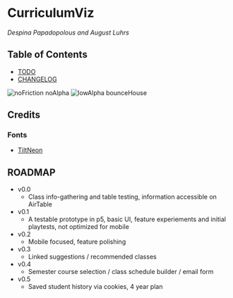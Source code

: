 # CurriculumViz

*Despina Papadopolous and August Luhrs*

## Table of Contents

- [TODO](./TODO.md)
- [CHANGELOG](./CHANGELOG.md)

![noFriction noAlpha](documentation/nodes_noFrictionAlpha.png)
![lowAlpha bounceHouse](documentation/nodes_bounceHouseLowAlpha.png)

## Credits

### Fonts

- [TiltNeon](https://fonts.google.com/specimen/Tilt+Neon)

## ROADMAP

- v0.0
  - Class info-gathering and table testing, information accessible on AirTable
- v0.1
  - A testable prototype in p5, basic UI, feature experiements and initial playtests, not optimized for mobile
- v0.2
  - Mobile focused, feature polishing
- v0.3
  - Linked suggestions / recommended classes
- v0.4
  - Semester course selection / class schedule builder / email form
- v0.5
  - Saved student history via cookies, 4 year plan
